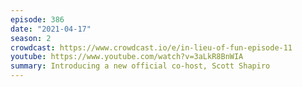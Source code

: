 ```yaml
---
episode: 386
date: "2021-04-17"
season: 2
crowdcast: https://www.crowdcast.io/e/in-lieu-of-fun-episode-11
youtube: https://www.youtube.com/watch?v=3aLkR8BnWIA
summary: Introducing a new official co-host, Scott Shapiro
---
```

